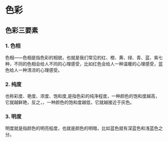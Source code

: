 # 色彩

## 色彩三要素


### 1. 色相

色相——色相是指色彩的相貌，也就是我们常见的红、橙、黄、绿、青、蓝、紫七种，不同的色相会给人不同的心理感受，比如红色会给人一种温暖的心理感受，蓝色给人一种清凉的心理感受。

### 2. 纯度

也称彩度、艳度、浓度、饱和度,是指色彩的纯净程度，一种颜色的饱和度越高，它就越鲜艳，反之，，一种颜色的饱和度越低，它就越接近于灰色。


### 3. 明度

明度就是指颜色的明亮程度，也就是颜色的明暗，比如蓝色就有深蓝色和浅蓝色之分。